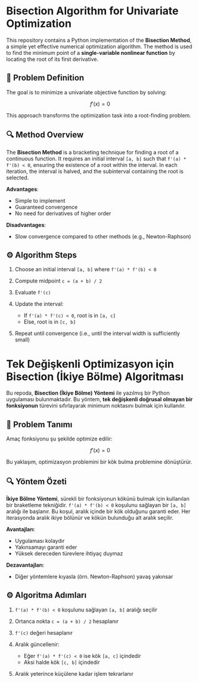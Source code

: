 # Bisection Algorithm for Univariate Optimization

This repository contains a Python implementation of the **Bisection Method**, a simple yet effective numerical optimization algorithm. The method is used to find the minimum point of a **single-variable nonlinear function** by locating the root of its first derivative.

## 📌 Problem Definition

The goal is to minimize a univariate objective function by solving:

```math
f'(x) = 0
````

This approach transforms the optimization task into a root-finding problem.

## 🔍 Method Overview

The **Bisection Method** is a bracketing technique for finding a root of a continuous function. It requires an initial interval `[a, b]` such that `f'(a) * f'(b) < 0`, ensuring the existence of a root within the interval. In each iteration, the interval is halved, and the subinterval containing the root is selected.

**Advantages**:

* Simple to implement
* Guaranteed convergence
* No need for derivatives of higher order

**Disadvantages**:

* Slow convergence compared to other methods (e.g., Newton-Raphson)

## ⚙️ Algorithm Steps

1. Choose an initial interval `[a, b]` where `f'(a) * f'(b) < 0`
2. Compute midpoint `c = (a + b) / 2`
3. Evaluate `f'(c)`
4. Update the interval:

   * If `f'(a) * f'(c) < 0`, root is in `[a, c]`
   * Else, root is in `[c, b]`
5. Repeat until convergence (i.e., until the interval width is sufficiently small)

# Tek Değişkenli Optimizasyon için Bisection (İkiye Bölme) Algoritması

Bu repoda, **Bisection (İkiye Bölme) Yöntemi** ile yazılmış bir Python uygulaması bulunmaktadır. Bu yöntem, **tek değişkenli doğrusal olmayan bir fonksiyonun** türevini sıfırlayarak minimum noktasını bulmak için kullanılır.

## 📌 Problem Tanımı

Amaç fonksiyonu şu şekilde optimize edilir:

```math
f'(x) = 0
```

Bu yaklaşım, optimizasyon problemini bir kök bulma problemine dönüştürür.

## 🔍 Yöntem Özeti

**İkiye Bölme Yöntemi**, sürekli bir fonksiyonun kökünü bulmak için kullanılan bir braketleme tekniğidir. `f'(a) * f'(b) < 0` koşulunu sağlayan bir `[a, b]` aralığı ile başlanır. Bu koşul, aralık içinde bir kök olduğunu garanti eder. Her iterasyonda aralık ikiye bölünür ve kökün bulunduğu alt aralık seçilir.

**Avantajları**:

* Uygulaması kolaydır
* Yakınsamayı garanti eder
* Yüksek dereceden türevlere ihtiyaç duymaz

**Dezavantajları**:

* Diğer yöntemlere kıyasla (örn. Newton-Raphson) yavaş yakınsar

## ⚙️ Algoritma Adımları

1. `f'(a) * f'(b) < 0` koşulunu sağlayan `[a, b]` aralığı seçilir
2. Ortanca nokta `c = (a + b) / 2` hesaplanır
3. `f'(c)` değeri hesaplanır
4. Aralık güncellenir:

   * Eğer `f'(a) * f'(c) < 0` ise kök `[a, c]` içindedir
   * Aksi halde kök `[c, b]` içindedir
5. Aralık yeterince küçülene kadar işlem tekrarlanır
